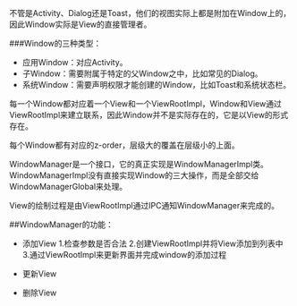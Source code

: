 不管是Activity、Dialog还是Toast，他们的视图实际上都是附加在Window上的，因此Window实际是View的直接管理者。

###Window的三种类型：

- 应用Window：对应Activity。
- 子Window：需要附属于特定的父Window之中，比如常见的Dialog。
- 系统Window：需要声明权限才能创建的Window，比如Toast和系统状态栏。

每一个Window都对应着一个View和一个ViewRootImpl，Window和View通过ViewRootImpl来建立联系，因此Window并不是实际存在的，它是以View的形式存在。

每个Window都有对应的z-order，层级大的覆盖在层级小的上面。

WindowManager是一个接口，它的真正实现是WindowManagerImpl类。WindowManagerImpl没有直接实现Window的三大操作，而是全部交给WindowManagerGlobal来处理。

View的绘制过程是由ViewRootImpl通过IPC通知WindowManager来完成的。

##WindowManager的功能：
- 添加View
	1.检查参数是否合法
	2.创建ViewRootImpl并将View添加到列表中
	3.通过ViewRootImpl来更新界面并完成window的添加过程

- 更新View

- 删除View























